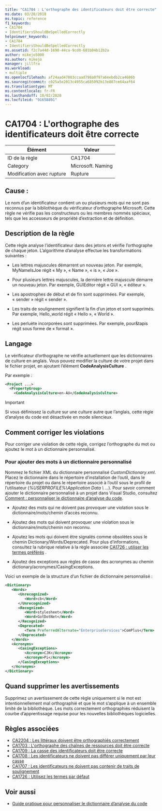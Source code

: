 ```yaml
---
title: "CA1704 : L'orthographe des identificateurs doit être correcte"
ms.date: 03/28/2018
ms.topic: reference
f1_keywords:
- CA1704
- IdentifiersShouldBeSpelledCorrectly
helpviewer_keywords:
- CA1704
- IdentifiersShouldBeSpelledCorrectly
ms.assetid: f2c7a44d-1690-44ca-9cd0-681b04b12b2a
author: mikejo5000
ms.author: mikejo
manager: jillfra
ms.workload:
- multiple
ms.openlocfilehash: af24aad47803ccaad798a0f97a6eebdb2ca4686b
ms.sourcegitcommit: c025a5e2013c4955ca685092b13e887ce64aaf64
ms.translationtype: MT
ms.contentlocale: fr-FR
ms.lasthandoff: 10/02/2020
ms.locfileid: "91658891"
---
```

# <a name="ca1704-identifiers-should-be-spelled-correctly"></a>CA1704 : L'orthographe des identificateurs doit être correcte

|Élément|Valeur|
|-|-|
|ID de la règle|CA1704|
|Category|Microsoft. Naming|
|Modification avec rupture|Rupture|

## <a name="cause"></a>Cause :

Le nom d’un identificateur contient un ou plusieurs mots qui ne sont pas reconnus par la bibliothèque du vérificateur d’orthographe Microsoft. Cette règle ne vérifie pas les constructeurs ou les membres nommés spéciaux, tels que les accesseurs de propriété d’extraction et de définition.

## <a name="rule-description"></a>Description de la règle

Cette règle analyse l’identificateur dans des jetons et vérifie l’orthographe de chaque jeton. L’algorithme d’analyse effectue les transformations suivantes :

- Les lettres majuscules démarrent un nouveau jeton. Par exemple, MyNameIsJoe régit « My », « Name », « is », « Joe ».

- Pour plusieurs lettres majuscules, la dernière lettre majuscule démarre un nouveau jeton. Par exemple, GUIEditor régit « GUI », « éditeur ».

- Les apostrophes de début et de fin sont supprimées. Par exemple, « sender » régit « sender ».

- Les traits de soulignement signifient la fin d’un jeton et sont supprimés. Par exemple, Hello_world régit « Hello », « World ».

- Les perluète incorporées sont supprimées. Par exemple, pour&tapis régit sous forme de « format ».

## <a name="language"></a>Langage

Le vérificateur d’orthographe ne vérifie actuellement que les dictionnaires de culture en anglais. Vous pouvez modifier la culture de votre projet dans le fichier projet, en ajoutant l’élément **CodeAnalysisCulture** .

Par exemple :

```xml
<Project ...>
  <PropertyGroup>
    <CodeAnalysisCulture>en-AU</CodeAnalysisCulture>
```

> [!IMPORTANT]
> Si vous définissez la culture sur une culture autre que l’anglais, cette règle d’analyse du code est désactivée en mode silencieux.

## <a name="how-to-fix-violations"></a>Comment corriger les violations

Pour corriger une violation de cette règle, corrigez l’orthographe du mot ou ajoutez le mot à un dictionnaire personnalisé.

### <a name="to-add-words-to-a-custom-dictionary"></a>Pour ajouter des mots à un dictionnaire personnalisé

Nommez le fichier XML du dictionnaire personnalisé *CustomDictionary.xml*. Placez le dictionnaire dans le répertoire d’installation de l’outil, dans le répertoire du projet ou dans le répertoire associé à l’outil sous le profil de l’utilisateur (*%USERPROFILE%\Application Data \\ ...*). Pour savoir comment ajouter le dictionnaire personnalisé à un projet dans Visual Studio, consultez [Comment : personnaliser le dictionnaire d’analyse du code](../code-quality/how-to-customize-the-code-analysis-dictionary.md).

- Ajoutez des mots qui ne doivent pas provoquer une violation sous le dictionnaire/mots/chemin d’accès reconnu.

- Ajoutez des mots qui doivent provoquer une violation sous le dictionnaire/mots/chemin non reconnu.

- Ajoutez les mots qui doivent être signalés comme obsolètes sous le chemin Dictionary/Words/Deprecated. Pour plus d’informations, consultez la rubrique relative à la règle associée [CA1726 : utiliser les termes préférés](../code-quality/ca1726.md) .

- Ajoutez des exceptions aux règles de casse des acronymes au chemin dictionary/acronymes/CasingExceptions.

Voici un exemple de la structure d’un fichier de dictionnaire personnalisé :

```xml
<Dictionary>
   <Words>
      <Unrecognized>
         <Word>cb</Word>
      </Unrecognized>
      <Recognized>
         <Word>stylesheet</Word>
         <Word>GotDotNet</Word>
      </Recognized>
      <Deprecated>
         <Term PreferredAlternate="EnterpriseServices">ComPlus</Term>
      </Deprecated>
   </Words>
   <Acronyms>
      <CasingExceptions>
         <Acronym>CJK</Acronym>
         <Acronym>Pi</Acronym>
      </CasingExceptions>
   </Acronyms>
</Dictionary>
```

## <a name="when-to-suppress-warnings"></a>Quand supprimer les avertissements

Supprimez un avertissement de cette règle uniquement si le mot est intentionnellement mal orthographié et que le mot s’applique à un ensemble limité de la bibliothèque. Les mots correctement orthographiés réduisent la courbe d’apprentissage requise pour les nouvelles bibliothèques logicielles.

## <a name="related-rules"></a>Règles associées

- [CA2204 : Les littéraux doivent être orthographiés correctement](../code-quality/ca2204.md)
- [CA1703 : L'orthographe des chaînes de ressources doit être correcte](../code-quality/ca1703.md)
- [CA1709 : La casse des identificateurs doit être correcte](../code-quality/ca1709.md)
- [CA1708 : Les identificateurs ne doivent pas différer uniquement par leur casse](/dotnet/fundamentals/code-analysis/quality-rules/ca1708)
- [CA1707 : Les identificateurs ne doivent pas contenir de traits de soulignement](/dotnet/fundamentals/code-analysis/quality-rules/ca1707)
- [CA1726 : Utilisez les termes par défaut](../code-quality/ca1726.md)

## <a name="see-also"></a>Voir aussi

- [Guide pratique pour personnaliser le dictionnaire d’analyse du code](../code-quality/how-to-customize-the-code-analysis-dictionary.md)
